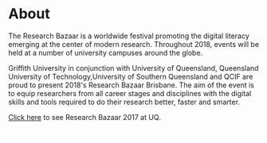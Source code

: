 # About

The Research Bazaar is a worldwide festival promoting the digital literacy emerging at the center of modern research. Throughout 2018, events will be held at a number of university campuses around the globe.

Griffith University in conjunction with University of Queensland, Queensland University of Technology,University of Southern Queensland and QCIF are proud to present 2018's Research Bazaar Brisbane. The aim of the event is to equip researchers from all career stages and disciplines with the digital skills and tools required to do their research better, faster and smarter.

[Click here](https://griffithinsight.wordpress.com/2017/03/01/how-to-research-better-faster-and-smarter/) to see Research Bazaar 2017 at UQ.

<img src="../img/resbaz_logos/ResBaz_transparent_cropped.png" height='1' width='1'>
